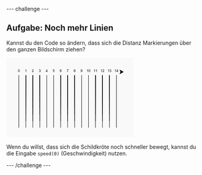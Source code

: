 \--- challenge \---

## Aufgabe: Noch mehr Linien

Kannst du den Code so ändern, dass sich die Distanz Markierungen über den ganzen Bildschirm ziehen?

![Screenshot](images/race-challenge1.png)

Wenn du willst, dass sich die Schildkröte noch schneller bewegt, kannst du die Eingabe `speed(0)` (Geschwindigkeit) nutzen.

\--- /challenge \---